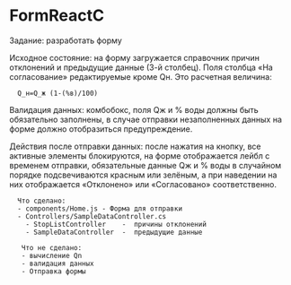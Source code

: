 # FormReactC
Задание: разработать форму

Исходное состояние: на форму загружается справочник причин отклонений и предыдущие данные (3-й столбец). 
Поля столбца «На согласование» редактируемые кроме Qн. Это расчетная величина: 

      Q_н=Q_ж (1-(%в)/100)   

Валидация данных: комбобокс, поля Qж и % воды должны быть обязательно заполнены, в случае отправки незаполненных данных на форме должно отобразиться предупреждение.

Действия после отправки данных: после нажатия на кнопку, все активные элементы блокируются, 
на форме отображается лейбл с временем отправки, обязательные данные Qж и % воды в случайном порядке подсвечиваются красным или зелёным, 
а при наведении на них отображается «Отклонено» или «Согласовано» соответственно.

      Что сделано:
      - components/Home.js - Форма для отправки
      - Controllers/SampleDataController.cs
        - StopListController    -  причины отклонений
        - SampleDataController  -  предыдущие данные
        
       Что не сделано:
       - вычисление Qn
       - валидация данных
       - Отправка формы
